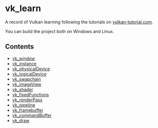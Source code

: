 # vk_learn

A record of Vulkan learning following the tutorials on [vulkan-tutorial.com](https://vulkan-tutorial.com).

You can build the project both on Windows and Linux.

## Contents

- [vk_window](src/vk_window)
- [vk_instance](src/vk_instance)
- [vk_physicalDevice](src/vk_physicalDevice)
- [vk_logicalDevice](src/vk_logicalDevice)
- [vk_swapchain](src/vk_swapchain)
- [vk_imageView](src/vk_imageView)
- [vk_shader](src/vk_shader)
- [vk_fixedFunctions](src/vk_fixedFunctions)
- [vk_renderPass](src/vk_renderPass)
- [vk_pipeline](src/vk_pipeline)
- [vk_framebuffer](src/vk_framebuffer)
- [vk_commandBuffer](src/vk_commandBuffer)
- [vk_draw](src/vk_draw)

